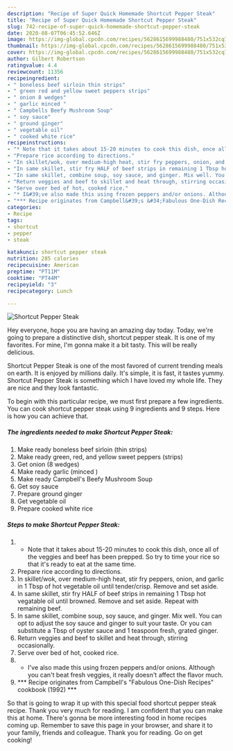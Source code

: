 ```yaml
---
description: "Recipe of Super Quick Homemade Shortcut Pepper Steak"
title: "Recipe of Super Quick Homemade Shortcut Pepper Steak"
slug: 742-recipe-of-super-quick-homemade-shortcut-pepper-steak
date: 2020-08-07T06:45:52.646Z
image: https://img-global.cpcdn.com/recipes/5628615699988480/751x532cq70/shortcut-pepper-steak-recipe-main-photo.jpg
thumbnail: https://img-global.cpcdn.com/recipes/5628615699988480/751x532cq70/shortcut-pepper-steak-recipe-main-photo.jpg
cover: https://img-global.cpcdn.com/recipes/5628615699988480/751x532cq70/shortcut-pepper-steak-recipe-main-photo.jpg
author: Gilbert Robertson
ratingvalue: 4.4
reviewcount: 11356
recipeingredient:
- " boneless beef sirloin thin strips"
- " green red and yellow sweet peppers strips"
- " onion 8 wedges"
- " garlic minced "
- " Campbells Beefy Mushroom Soup"
- " soy sauce"
- " ground ginger"
- " vegetable oil"
- " cooked white rice"
recipeinstructions:
- "* Note that it takes about 15-20 minutes to cook this dish, once all of the veggies and beef has been prepped. So try to time your rice so that it&#39;s ready to eat at the same time."
- "Prepare rice according to directions."
- "In skillet/wok, over medium-high heat, stir fry peppers, onion, and garlic in 1 Tbsp of hot vegetable oil until tender/crisp. Remove and set aside."
- "In same skillet, stir fry HALF of beef strips in remaining 1 Tbsp hot vegatable oil until browned. Remove and set aside. Repeat with remaining beef."
- "In same skillet, combine soup, soy sauce, and ginger. Mix well. You can opt to adjust the soy sauce and ginger to suit your taste. Or you can substitute a Tbsp of oyster sauce and 1 teaspoon fresh, grated ginger."
- "Return veggies and beef to skillet and heat through, stirring occasionally."
- "Serve over bed of hot, cooked rice."
- "* I&#39;ve also made this using frozen peppers and/or onions. Although you can&#39;t beat fresh veggies, it really doesn&#39;t affect the flavor much."
- "*** Recipe originates from Campbell&#39;s &#34;Fabulous One-Dish Recipes&#34; cookbook (1992) ***"
categories:
- Recipe
tags:
- shortcut
- pepper
- steak

katakunci: shortcut pepper steak 
nutrition: 285 calories
recipecuisine: American
preptime: "PT11M"
cooktime: "PT44M"
recipeyield: "3"
recipecategory: Lunch

---
```



![Shortcut Pepper Steak](https://img-global.cpcdn.com/recipes/5628615699988480/751x532cq70/shortcut-pepper-steak-recipe-main-photo.jpg)

Hey everyone, hope you are having an amazing day today. Today, we're going to prepare a distinctive dish, shortcut pepper steak. It is one of my favorites. For mine, I'm gonna make it a bit tasty. This will be really delicious.



Shortcut Pepper Steak is one of the most favored of current trending meals on earth. It is enjoyed by millions daily. It's simple, it is fast, it tastes yummy. Shortcut Pepper Steak is something which I have loved my whole life. They are nice and they look fantastic.


To begin with this particular recipe, we must first prepare a few ingredients. You can cook shortcut pepper steak using 9 ingredients and 9 steps. Here is how you can achieve that.

<!--inarticleads1-->

##### The ingredients needed to make Shortcut Pepper Steak:

1. Make ready  boneless beef sirloin (thin strips)
1. Make ready  green, red, and yellow sweet peppers (strips)
1. Get  onion (8 wedges)
1. Make ready  garlic (minced )
1. Make ready  Campbell&#39;s Beefy Mushroom Soup
1. Get  soy sauce
1. Prepare  ground ginger
1. Get  vegetable oil
1. Prepare  cooked white rice




<!--inarticleads2-->

##### Steps to make Shortcut Pepper Steak:

1. * Note that it takes about 15-20 minutes to cook this dish, once all of the veggies and beef has been prepped. So try to time your rice so that it&#39;s ready to eat at the same time.
1. Prepare rice according to directions.
1. In skillet/wok, over medium-high heat, stir fry peppers, onion, and garlic in 1 Tbsp of hot vegetable oil until tender/crisp. Remove and set aside.
1. In same skillet, stir fry HALF of beef strips in remaining 1 Tbsp hot vegatable oil until browned. Remove and set aside. Repeat with remaining beef.
1. In same skillet, combine soup, soy sauce, and ginger. Mix well. You can opt to adjust the soy sauce and ginger to suit your taste. Or you can substitute a Tbsp of oyster sauce and 1 teaspoon fresh, grated ginger.
1. Return veggies and beef to skillet and heat through, stirring occasionally.
1. Serve over bed of hot, cooked rice.
1. * I&#39;ve also made this using frozen peppers and/or onions. Although you can&#39;t beat fresh veggies, it really doesn&#39;t affect the flavor much.
1. *** Recipe originates from Campbell&#39;s &#34;Fabulous One-Dish Recipes&#34; cookbook (1992) ***




So that is going to wrap it up with this special food shortcut pepper steak recipe. Thank you very much for reading. I am confident that you can make this at home. There's gonna be more interesting food in home recipes coming up. Remember to save this page in your browser, and share it to your family, friends and colleague. Thank you for reading. Go on get cooking!
